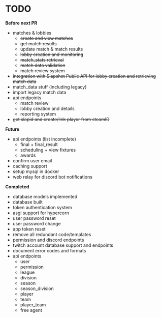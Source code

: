 # TODO

**Before next PR**
 - matches & lobbies
   - ~~create and view matches~~
   - ~~get match results~~
   - update match & match results
   - ~~lobby creation and monitoring~~
   - ~~match_stats retrieval~~
   - ~~match data validation~~
   - ~~match review system~~
 - ~~integration with Slapshot Public API for lobby creation and retrieving match data~~
 - match_data stuff (including legacy)
 - import legacy match data
 - api endpoints
   - match review
   - lobby creation and details
   - reporting system
 - ~~get slapid and create/link player from steamID~~

**Future**
 - api endpoints (list incomplete)
   - final + final_result
   - scheduling + view fixtures
   - awards
 - confirm user email
 - caching support
 - setup mysql in docker
 - web relay for discord bot notifications

**Completed**
 - database models implemented
 - database built
 - token authentication system
 - asgi support for hypercorn
 - user password reset
 - user password change
 - app token reset
 - remove all redundant code/templates
 - permission and discord endpoints
 - twitch account database support and endpoints
 - document error codes and formats
 - api endpoints
   - user
   - permission
   - league
   - division
   - season
   - season_division
   - player
   - team
   - player_team
   - free agent